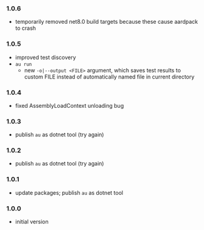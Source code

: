 ### 1.0.6
* temporarily removed net8.0 build targets because these cause aardpack to crash

### 1.0.5
* improved test discovery
* `au run`
  * new `-o|--output <FILE>` argument, which saves test results to custom FILE instead of automatically named file in current directory

### 1.0.4
* fixed AssemblyLoadContext unloading bug

### 1.0.3
* publish `au` as dotnet tool (try again)

### 1.0.2
* publish `au` as dotnet tool (try again)

### 1.0.1
* update packages; publish `au` as dotnet tool

### 1.0.0
* initial version